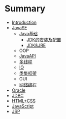 # Summary

* [Introduction](README.md)
* [JavaSE](chapter1.md)
  * [Java基础](chapter1/jdkandjre.md)
    * [JDK的安装及配置](chapter1/jdkandjre/jdkde-an-zhuang-ji-pei-zhi.md)
    * [JDK&JRE](chapter1/jdkandjre/jdkandjre.md)
  * OOP
  * [JavaAPI](javaapi.md)
  * [多线程](chapter1/thread.md)
  * [IO](chapter1/io.md)
  * [类集框架](chapter1/collection.md)
  * GUI
  * [网络编程](chapter1/nat.md)
* [Oracle](oracle.md)
* [JDBC](jdbc.md)
* [HTML+CSS](html+css.md)
* [JavaScript](javascript.md)
* [JSP](javaserverpage.md)

